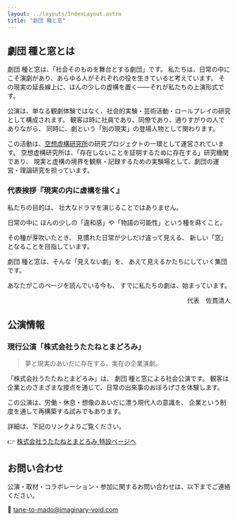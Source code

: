 ```yaml
---
layout: ../layouts/IndexLayout.astro
title: "劇団 種と窓"
---
```


## 劇団 種と窓とは

劇団 種と窓は、「社会そのものを舞台とする劇団」です。
私たちは、日常の中にこそ演劇があり、あらゆる人がそれぞれの役を生きていると考えています。
その現実の延長線上に、ほんの少しの虚構を置く——それが私たちの上演形式です。

公演は、単なる観劇体験ではなく、社会的実験・芸術活動・ロールプレイの研究として構成されます。
観客は時に社員であり、同僚であり、通りすがりの人でありながら、
同時に、劇という「別の現実」の登場人物として関わります。

この活動は、<a href="https://lab.imaginary-void.com">空想虚構研究所</a>の研究プロジェクトの一環として運営されています。
空想虚構研究所は、「存在しないことを証明するために存在する」研究機関であり、
現実と虚構の境界を観察・記録するための実験場として、劇団の運営・理論研究を担っています。

### 代表挨拶『現実の内に虚構を描く』

私たちの目的は、
壮大なドラマを演じることではありません。

日常の中に
ほんの少しの「違和感」や「物語の可能性」という種を蒔くこと。

その種が芽吹いたとき、
見慣れた日常が少しだけ違って見える、
新しい「窓」となることを目指しています。

劇団 種と窓は、そんな「見えない劇」を、
あえて見えるかたちにしていく集団です。

あなたがこのページを読んでいる今も、
すでに私たちの劇は、始まっています。

<p style="text-align: right;">代表　佐貫清人</p>

## 公演情報

### 現行公演「株式会社うたたねとまどろみ」

> 夢と現実のあいだに存在する、実在の企業演劇。

「株式会社うたたねとまどろみ」は、
劇団 種と窓による社会公演です。
観客は企業とのさまざまな接点を通じて、日常の出来事のおぼろげさを体験します。

この公演は、労働・休息・想像のあいだに漂う現代人の意識を、
企業という制度を通して再構築する試みでもあります。

詳細は、下記のリンクよりご覧ください。

👉 <a href="https://corp.tane-to-mado.com/">株式会社うたたねとまどろみ 特設ページへ</a>

## お問い合わせ

公演・取材・コラボレーション・参加に関するお問い合わせは、以下までご連絡ください。

📧 tane-to-mado@imaginary-void.com
